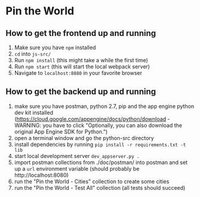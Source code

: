# Pin the World

## How to get the frontend up and running

1. Make sure you have `npm` installed
2. `cd` into `js-src/`
3. Run `npm install` (this might take a while the first time)
4. Run `npm start` (this will start the local webpack server)
5. Navigate to `localhost:8080` in your favorite browser

## How to get the backend up and running

1. make sure you have postman, python 2.7, pip and the app engine python dev kit installed (https://cloud.google.com/appengine/docs/python/download - WARNING: you have to click "Optionally, you can also download the original App Engine SDK for Python.")
2. open a terminal window and go the python-src directory
3. install dependencies by running `pip install -r requirements.txt -t lib`
4. start local development server `dev_appserver.py .`
5. import postman collections from ./doc/postman/ into postman and set up a `url` environment variable (should probably be http://localhost:8080)
6. run the "Pin the World - Cities" collection to create some cities
7. run the "Pin the World - Test All" collection (all tests should succeed)
